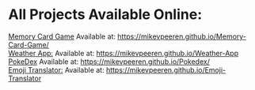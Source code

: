 # All Projects Available Online:

[Memory Card Game](https://github.com/MikevPeeren/Memory-Card-Game) Available at: https://mikevpeeren.github.io/Memory-Card-Game/    
[Weather App:](https://github.com/MikevPeeren/Weather-App) Available at: https://mikevpeeren.github.io/Weather-App  
[PokeDex](https://github.com/MikevPeeren/Pokedex) Available at: https://mikevpeeren.github.io/Pokedex/   
[Emoji Translator:](https://github.com/MikevPeeren/Emoji-Translator) Available at: https://mikevpeeren.github.io/Emoji-Translator
